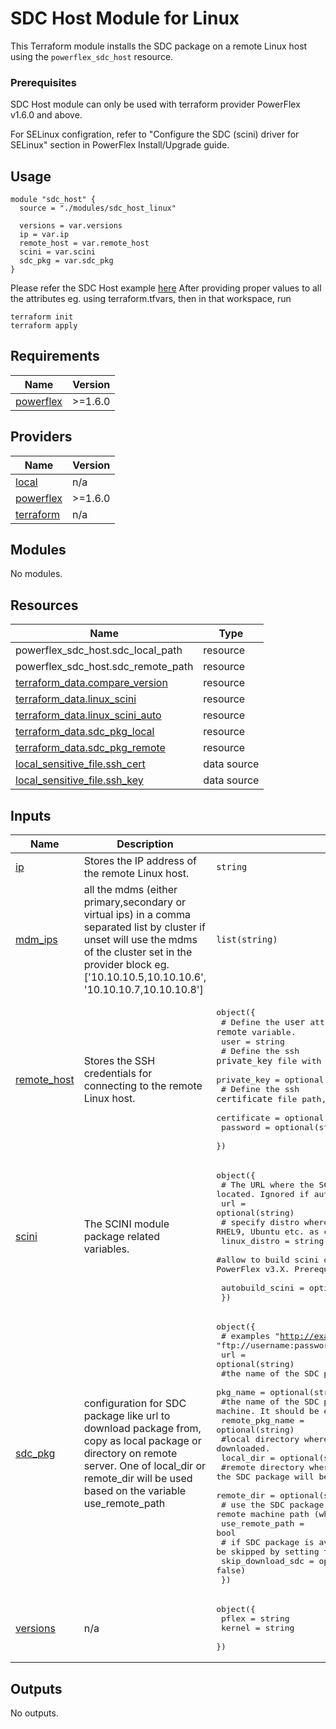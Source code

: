 <!--
Copyright (c) 2024 Dell Inc., or its subsidiaries. All Rights Reserved.

Licensed under the Mozilla Public License Version 2.0 (the "License");
you may not use this file except in compliance with the License.
You may obtain a copy of the License at

    http://mozilla.org/MPL/2.0/


Unless required by applicable law or agreed to in writing, software
distributed under the License is distributed on an "AS IS" BASIS,
WITHOUT WARRANTIES OR CONDITIONS OF ANY KIND, either express or implied.
See the License for the specific language governing permissions and
limitations under the License.
-->

# SDC Host Module for Linux

This Terraform module installs the SDC package on a remote Linux host using the `powerflex_sdc_host` resource.

### Prerequisites

SDC Host module can only be used with terraform provider PowerFlex v1.6.0 and above.

For SELinux configration, refer to "Configure the SDC (scini) driver for SELinux" section in PowerFlex Install/Upgrade guide.



## Usage

```hcl
module "sdc_host" {
  source = "./modules/sdc_host_linux"

  versions = var.versions
  ip = var.ip
  remote_host = var.remote_host
  scini = var.scini
  sdc_pkg = var.sdc_pkg
}
```

Please refer the SDC Host example [here](../../examples/sdc_host_linux/main.tf)
After providing proper values to all the attributes eg. using terraform.tfvars, then in that workspace, run

```
terraform init
terraform apply
```
<!-- BEGIN_TF_DOCS -->
## Requirements

| Name | Version |
|------|---------|
| <a name="requirement_powerflex"></a> [powerflex](#requirement\_powerflex) | >=1.6.0 |

## Providers

| Name | Version |
|------|---------|
| <a name="provider_local"></a> [local](#provider\_local) | n/a |
| <a name="provider_powerflex"></a> [powerflex](#provider\_powerflex) | >=1.6.0 |
| <a name="provider_terraform"></a> [terraform](#provider\_terraform) | n/a |

## Modules

No modules.

## Resources

| Name | Type |
|------|------|
| powerflex_sdc_host.sdc_local_path | resource |
| powerflex_sdc_host.sdc_remote_path | resource |
| [terraform_data.compare_version](https://registry.terraform.io/providers/hashicorp/terraform/latest/docs/resources/data) | resource |
| [terraform_data.linux_scini](https://registry.terraform.io/providers/hashicorp/terraform/latest/docs/resources/data) | resource |
| [terraform_data.linux_scini_auto](https://registry.terraform.io/providers/hashicorp/terraform/latest/docs/resources/data) | resource |
| [terraform_data.sdc_pkg_local](https://registry.terraform.io/providers/hashicorp/terraform/latest/docs/resources/data) | resource |
| [terraform_data.sdc_pkg_remote](https://registry.terraform.io/providers/hashicorp/terraform/latest/docs/resources/data) | resource |
| [local_sensitive_file.ssh_cert](https://registry.terraform.io/providers/hashicorp/local/latest/docs/data-sources/sensitive_file) | data source |
| [local_sensitive_file.ssh_key](https://registry.terraform.io/providers/hashicorp/local/latest/docs/data-sources/sensitive_file) | data source |

## Inputs

| Name | Description | Type | Default | Required |
|------|-------------|------|---------|:--------:|
| <a name="input_ip"></a> [ip](#input\_ip) | Stores the IP address of the remote Linux host. | `string` | n/a | yes |
| <a name="input_mdm_ips"></a> [mdm\_ips](#input\_mdm\_ips) | all the mdms (either primary,secondary or virtual ips) in a comma separated list by cluster if unset will use the mdms of the cluster set in the provider block eg. ['10.10.10.5,10.10.10.6', '10.10.10.7,10.10.10.8'] | `list(string)` | n/a | yes |
| <a name="input_remote_host"></a> [remote\_host](#input\_remote\_host) | Stores the SSH credentials for connecting to the remote Linux host. | <pre>object({<br>    # Define the `user` attribute of the `remote` variable.<br>    user = string<br>    # Define the ssh `private_key` file with path for the SDC login user<br>    private_key = optional(string, "")<br>    # Define the ssh `certificate` file path, issued to the SDC login user<br>    certificate = optional(string, "")<br>    password = optional(string)<br>  })</pre> | n/a | yes |
| <a name="input_scini"></a> [scini](#input\_scini) | The SCINI module package related variables. | <pre>object({<br>    # The URL where the SCINI module package is located. Ignored if autobuild_scini is true.<br>    url = optional(string)<br>    # specify distro where SDC will be deployed eg. RHEL9, Ubuntu etc. as case sensitive<br>    linux_distro = string<br>    #allow to build scini on destination machine. This may not work on PowerFlex v3.X. Prerequisites here https://www.dell.com/support/kbdoc/en-us/000224134/how-to-on-demand-compilation-of-the-powerflex-sdc-driver <br>    autobuild_scini = optional(bool, false)<br>  })</pre> | n/a | yes |
| <a name="input_sdc_pkg"></a> [sdc\_pkg](#input\_sdc\_pkg) | configuration for SDC package like url to download package from, copy as local package or directory on remote server. One of local\_dir or remote\_dir will be used based on the variable use\_remote\_path | <pre>object({<br>    # examples "http://example.com/EMC-ScaleIO-sdc-3.6-700.103.Ubuntu.22.04.x86_64.tar", "ftp://username:password@ftpserver/path/to/file"<br>    url = optional(string)<br>    #the name of the SDC package for local.<br>    pkg_name = optional(string)<br>    #the name of the SDC package for remote machine. It should be emc-sdc-package.(tar/rpm)<br>    remote_pkg_name = optional(string)<br>    #local directory where the SDC package will be downloaded.<br>    local_dir = optional(string)<br>    #remote directory where the SDC package will be downloaded. (if use_remote_path is true)<br>    remote_dir = optional(string, "/tmp")<br>    # use the SDC package on remote machine path (where SDC is deployed)<br>    use_remote_path = bool<br>    # if SDC package is available in local directory, download can be skipped by setting to true<br>    skip_download_sdc = optional(bool, false)<br>  })</pre> | n/a | yes |
| <a name="input_versions"></a> [versions](#input\_versions) | n/a | <pre>object({<br>    pflex = string<br>    kernel = string<br>  })</pre> | n/a | yes |

## Outputs

No outputs.
<!-- END_TF_DOCS -->